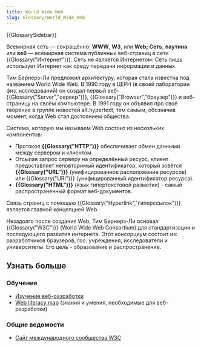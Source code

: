 ```yaml
---
title: World Wide Web
slug: Glossary/World_Wide_Web
---
```


{{GlossarySidebar}}

Всемирная сеть — сокращённо: **WWW**, **W3**, или **Web; Сеть**, **паутина** или **веб** — всемирная система публичных веб-страниц в сети {{Glossary("Интернет")}}. Сеть не является Интернетом: Сеть лишь использует Интернет как среду передачи информации и данных.

Тим Бернерз-Ли предложил архитектуру, которая стала известна под названием World Wide Web. В 1990 году в ЦЕРН (в своей лаборатории физ. исследований) он создал первый веб-{{Glossary("Server","сервер")}}, {{Glossary("Browser","браузер")}} и веб-страницу на своём компьютере. В 1991 году он объявил про своё творение в группе новостей alt.hypertext, тем самым, обозначив момент, когда Web стал достоянием общества.

Система, которую мы называем Web состоит из нескольких компонентов:

- Протокол **{{Glossary("HTTP")}}** обеспечивает обмен данными между сервером и клиентом.
- Отсылая запрос серверу на определённый ресурс, клиент предоставляет неповторимый идентификатор, который зовётся **{{Glossary("URL")}}** (унифицированное расположение ресурсов) или {{Glossary("URI")}} (унифицированный идентификатор ресурса).
- **{{Glossary("HTML")}}** (язык гипертекстовой разметки) - самый распространённый формат веб-документов.

Связь страниц с помощью {{Glossary("Hyperlink","гиперссылок")}} является главной концепцией Web.

Незадолго после создания Web, Тим Бернерз-Ли основал {{Glossary("W3C")}} (World Wide Web Consortium) для стандартизации и последующего развития интернета. Этот консорциум состоит из: разработчиков браузеров, гос. учреждения, исследователи и университеты. Его цель - образование и распространение.

## Узнать больше

### Обучение

- [Изучение веб-разработки](/en-US/docs/Learn)
- [Web literacy map](https://learning.mozilla.org/web-literacy) (знания и умения, необходимые для веб-разработки)

### Общие ведомости

- [Сайт международного сообщества W3C](https://w3.org)
